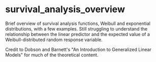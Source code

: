# survival_analysis_overview
Brief overview of survival analysis functions, Weibull and exponential distributions, with a few examples. Still struggling to understand the relationship between the linear predictor and the expected value of a Weibull-distributed random response variable. 

Credit to Dobson and Barnett's "An Introduction to Generalized Linear Models" for much of the theoretical content. 
